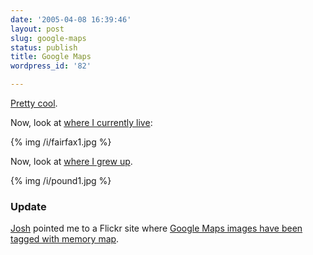 ```yaml
---
date: '2005-04-08 16:39:46'
layout: post
slug: google-maps
status: publish
title: Google Maps
wordpress_id: '82'

---
```


[Pretty cool](http://maps.google.com/).




Now, look at [where I currently live](http://maps.google.com/maps?q=22033&t=k&hl=en):


{% img /i/fairfax1.jpg  %} 


Now, look at [where I grew up](http://maps.google.com/maps?q=24279&t=k&hl=en).


{% img /i/pound1.jpg  %}


### Update




[Josh](http://blog.epistemographer.com) pointed me to a Flickr site where [Google Maps images have been tagged with memory map](http://www.flickr.com/photos/tags/memorymap/). 
